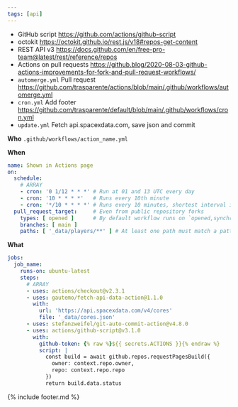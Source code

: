 ```yaml
---
tags: [api]
---
```

- GitHub script <https://github.com/actions/github-script>
- octokit <https://octokit.github.io/rest.js/v18#repos-get-content>
- REST API v3 <https://docs.github.com/en/free-pro-team@latest/rest/reference/repos>
- Actions on pull requests <https://github.blog/2020-08-03-github-actions-improvements-for-fork-and-pull-request-workflows/>
- `automerge.yml` Pull request <https://github.com/trasparente/actions/blob/main/.github/workflows/automerge.yml>
- `cron.yml` Add footer <https://github.com/trasparente/default/blob/main/.github/workflows/cron.yml>
- `update.yml` Fetch api.spacexdata.com, save json and commit

**Who**
`.github/workflows/action_name.yml`

**When**
```yml
name: Shown in Actions page
on:
  schedule:
    # ARRAY
    - cron: '0 1/12 * * *' # Run at 01 and 13 UTC every day
    - cron: '10 * * * *'   # Runs every 10th minute
    - cron: '*/10 * * * *' # Runs every 10 minutes, shortest interval is 5 minutes
  pull_request_target:     # Even from public repository forks
    types: [ opened ]      # By default workflow runs on `opened,synchronize,reopened` type
    branches: [ main ]
    paths: [ '_data/players/**' ] # At least one path must match a pattern to run workflow
```
**What**
```yml
jobs:
  job_name:
    runs-on: ubuntu-latest
    steps:
      # ARRAY
      - uses: actions/checkout@v2.3.1
      - uses: gautemo/fetch-api-data-action@1.1.0
        with:
          url: 'https://api.spacexdata.com/v4/cores'
          file: '_data/cores.json'
      - uses: stefanzweifel/git-auto-commit-action@v4.8.0
      - uses: actions/github-script@v3.1.0
        with:
          github-token: {% raw %}${{ secrets.ACTIONS }}{% endraw %}
          script: |
            const build = await github.repos.requestPagesBuild({
              owner: context.repo.owner,
              repo: context.repo.repo
            })
            return build.data.status
```

{% include footer.md %}
